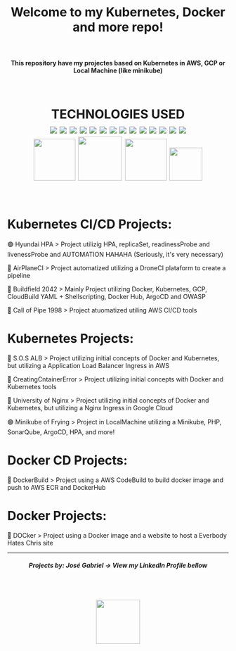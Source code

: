 <h1 align="center">Welcome to my Kubernetes, Docker and more repo!</h1> <br>

<h4 align="center">
   This repository have my projectes based on Kubernetes in AWS, GCP or Local Machine (like minikube) 
</h4> <br>

<h1 align="center">
  TECHNOLOGIES USED 
  <div align="center">
    <img src="https://img.shields.io/badge/Bitbucket-0747a6?style=for-the-badge&logo=bitbucket&logoColor=white">
    <img src="https://img.shields.io/badge/GitHub-100000?style=for-the-badge&logo=github&logoColor=white">
    <img src="https://img.shields.io/badge/Debian-A81D33?style=for-the-badge&logo=debian&logoColor=white">
    <img src="https://img.shields.io/badge/Ubuntu-E95420?style=for-the-badge&logo=ubuntu&logoColor=white">
    <img src="https://img.shields.io/badge/Python-14354C?style=for-the-badge&logo=python&logoColor=white">
    <img src="https://img.shields.io/badge/Shell_Script-121011?style=for-the-badge&logo=gnu-bash&logoColor=white">
    <img src="https://img.shields.io/badge/Amazon_AWS-232F3E?style=for-the-badge&logo=amazon-aws&logoColor=white">
    <img src="https://img.shields.io/badge/Google_Cloud-4285F4?style=for-the-badge&logo=google-cloud&logoColor=white">
    <img src="https://img.shields.io/badge/Drone_CI-212121?style=for-the-badge&logo=drone&logoColor=white">
    <img src="https://img.shields.io/badge/MariaDB-003545?style=for-the-badge&logo=mariadb&logoColor=white">
    <img src="https://img.shields.io/badge/Atom-66595C?style=for-the-badge&logo=Atom&logoColor=white">
    <img src="https://img.shields.io/badge/VIM-%2311AB00.svg?&style=for-the-badge&logo=vim&logoColor=white">
    <img src="https://img.shields.io/badge/Visual_Studio_Code-0078D4?style=for-the-badge&logo=visual%20studio%20code&logoColor=white">
    <img src="https://img.shields.io/badge/GIT-E44C30?style=for-the-badge&logo=git&logoColor=white">
    <div align="center">
      <img src="https://cdn-icons-png.flaticon.com/512/919/919853.png" width=95>
      <img src="https://collabnix.com/wp-content/uploads/2020/05/1200px-Kubernetes_logo_without_workmark-1.png" width=100>
      <img src="https://user-images.githubusercontent.com/90631269/171282288-41ebea8e-dee3-4405-8696-2084264a09e5.png" width=95>
      <img src="https://www.pngkey.com/png/full/898-8982104_aws-codebuild.png" width=75>
    </div>
  </div>
</h1> <br>

# Kubernetes CI/CD Projects:
🟢 Hyundai HPA > Project utilizig HPA, replicaSet, readinessProbe and livenessProbe and AUTOMATION HAHAHA (Seriously, it's very necessary)

🔴 AirPlaneCI > Project automatized utilizing a DroneCI plataform to create a pipeline

🔴 Buildfield 2042 > Mainly Project utilizing Docker, Kubernetes, GCP, CloudBuild YAML + Shellscripting, Docker Hub, ArgoCD and OWASP

🔴 Call of Pipe 1998 > Project atuomatized utiling AWS CI/CD tools

# Kubernetes Projects:
🔴 S.O.S ALB > Project utilizing initial concepts of Docker and Kubernetes, but utilizing a Application Load Balancer Ingress in AWS

🔴 CreatingCntainerError > Project utilizing initial concepts with Docker and Kubernetes tools

🔴 University of Nginx > Project utilizing initial concepts of Docker and Kubernetes, but utilizing a Nginx Ingress in Google Cloud

🟢 Minikube of Frying > Project in LocalMachine utilizing a Minikube, PHP, SonarQube, ArgoCD, HPA, and more!

# Docker CD Projects:
🔴 DockerBuild > Project using a AWS CodeBuild to build docker image and push to AWS ECR and DockerHub

# Docker Projects:
🔴 DOCker > Project using a Docker image and a website to host a Everbody Hates Chris site

---
<h5 align="center">
   Projects by: José Gabriel -> View my LinkedIn Profile bellow
   </h5>
<h1 align="center">
<a href="https://www.linkedin.com/in/jgsiqueiraa/"><img src="https://img.shields.io/badge/LinkedIn-0077B5?style=for-the-badge&logo=linkedin&logoColor=white" width="100" hspace="50" vspace="30"></a>
